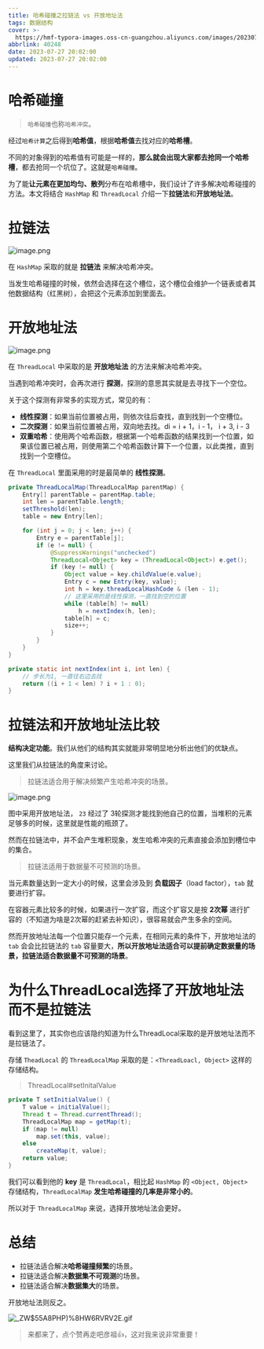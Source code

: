 ```yaml
---
title: 哈希碰撞之拉链法 vs 开放地址法
tags: 数据结构
cover: >-
  https://hmf-typora-images.oss-cn-guangzhou.aliyuncs.com/images/202307271958315.png
abbrlink: 40248
date: 2023-07-27 20:02:00
updated: 2023-07-27 20:02:00
---
```


# 哈希碰撞

> `哈希碰撞`也称`哈希冲突`。

经过`哈希计算`之后得到**哈希值**，根据**哈希值**去找对应的**哈希槽**。

不同的对象得到的哈希值有可能是一样的，**那么就会出现大家都去抢同一个哈希槽**，都去抢同一个坑位了。这就是`哈希碰撞`。

为了能**让元素在更加均匀、散列**分布在哈希槽中，我们设计了许多解决哈希碰撞的方法。本文将结合 `HashMap` 和 `ThreadLocal` 介绍一下**拉链法**和**开放地址法**。


# 拉链法

![image.png](https://hmf-typora-images.oss-cn-guangzhou.aliyuncs.com/images/202307272001398.png)


在 `HashMap` 采取的就是 **拉链法** 来解决哈希冲突。

当发生哈希碰撞的时候，依然会选择在这个槽位，这个槽位会维护一个链表或者其他数据结构（红黑树），会把这个元素添加到里面去。


# 开放地址法

![image.png](https://hmf-typora-images.oss-cn-guangzhou.aliyuncs.com/images/202307272001423.png)

在 `ThreadLocal` 中采取的是 **开放地址法** 的方法来解决哈希冲突。

当遇到哈希冲突时，会再次进行 **探测**，探测的意思其实就是去寻找下一个空位。

关于这个探测有非常多的实现方式，常见的有：

- **线性探测**：如果当前位置被占用，则依次往后查找，直到找到一个空槽位。 
- **二次探测**：如果当前位置被占用，双向地去找。di = i + 1，i - 1， i + 3, i - 3 
- **双重哈希**：使用两个哈希函数，根据第一个哈希函数的结果找到一个位置，如果该位置已被占用，则使用第二个哈希函数计算下一个位置，以此类推，直到找到一个空槽位。

在 `ThreadLocal` 里面采用的时是最简单的 **线性探测**。

```java
private ThreadLocalMap(ThreadLocalMap parentMap) {
    Entry[] parentTable = parentMap.table;
    int len = parentTable.length;
    setThreshold(len);
    table = new Entry[len];

    for (int j = 0; j < len; j++) {
        Entry e = parentTable[j];
        if (e != null) {
            @SuppressWarnings("unchecked")
            ThreadLocal<Object> key = (ThreadLocal<Object>) e.get();
            if (key != null) {
                Object value = key.childValue(e.value);
                Entry c = new Entry(key, value);
                int h = key.threadLocalHashCode & (len - 1);
                // 这里采用的是线性探测，一直找到空的位置
                while (table[h] != null)
                    h = nextIndex(h, len);
                table[h] = c;
                size++;
            }
        }
    }
}

private static int nextIndex(int i, int len) {
    // 步长为1, 一直往右边去找
    return ((i + 1 < len) ? i + 1 : 0);
}
```

# 拉链法和开放地址法比较

**结构决定功能**。我们从他们的结构其实就能非常明显地分析出他们的优缺点。

这里我们从拉链法的角度来讨论。

>拉链法适合用于解决频繁产生哈希冲突的场景。

![image.png](https://hmf-typora-images.oss-cn-guangzhou.aliyuncs.com/images/202307272001404.png)

图中采用开放地址法， `23` 经过了 3轮探测才能找到他自己的位置，当堆积的元素足够多的时候，这里就是性能的瓶颈了。

然而在拉链法中，并不会产生堆积现象，发生哈希冲突的元素直接会添加到槽位中的集合。

>拉链法适用于数据量不可预测的场景。

当元素数量达到一定大小的时候，这里会涉及到 **负载因子**（load factor），`tab` 就要进行扩容。

在容器元素比较多的时候，如果进行一次扩容，而这个扩容又是按 **2次幂** 进行扩容的（不知道为啥是2次幂的赶紧去补知识），很容易就会产生多余的空间。

然而开放地址法每一个位置只能存一个元素，在相同元素的条件下，开放地址法的 `tab` 会会比拉链法的 `tab` 容量要大，**所以开放地址法适合可以提前确定数据量的场景，拉链法适合数据量不可预测的场景**。

# 为什么ThreadLocal选择了开放地址法而不是拉链法

看到这里了，其实你也应该隐约知道为什么ThreadLocal采取的是开放地址法而不是拉链法了。

存储  `TheadLocal`  的 `ThreadLocalMap` 采取的是：`<ThreadLoacl, Object>` 这样的存储结构。

>ThreadLocal#setInitalValue

```java
private T setInitialValue() {
    T value = initialValue();
    Thread t = Thread.currentThread();
    ThreadLocalMap map = getMap(t);
    if (map != null)
        map.set(this, value);
    else
        createMap(t, value);
    return value;
}
```

我们可以看到他的 **key** 是 `ThreadLocal`，相比起 `HashMap` 的 `<Object, Object>` 存储结构，`ThreadLocalMap` **发生哈希碰撞的几率是非常小的**。

所以对于 `ThreadLocalMap` 来说，选择开放地址法会更好。

# 总结

- 拉链法适合解决**哈希碰撞频繁**的场景。
- 拉链法适合解决**数据集不可观测**的场景。
- 拉链法适合解决**数据集大**的场景。

开放地址法则反之。


![\_ZW\$55A8PHP)%8HW6RVRV2E.gif](https://hmf-typora-images.oss-cn-guangzhou.aliyuncs.com/images/202307272001833.gif)

> 来都来了，点个赞再走吧彦祖👍，这对我来说非常重要！